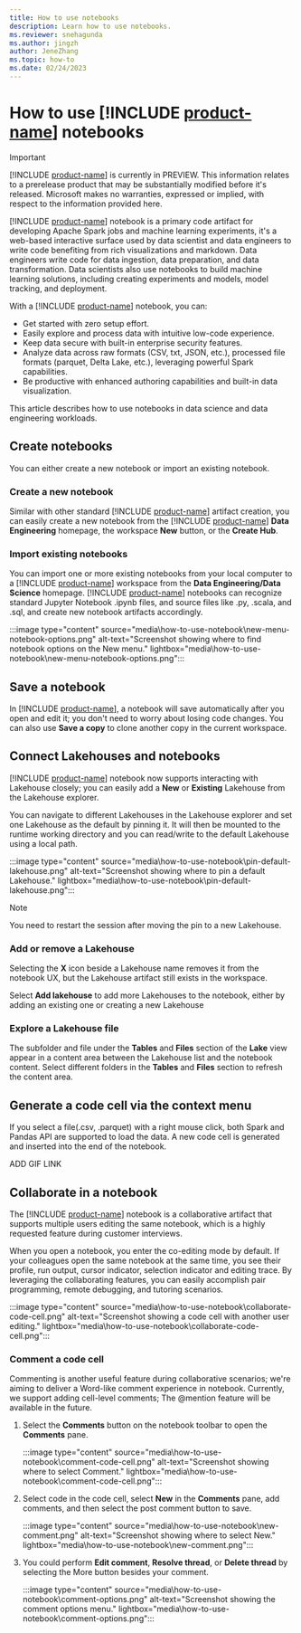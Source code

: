 ```yaml
---
title: How to use notebooks
description: Learn how to use notebooks.
ms.reviewer: snehagunda
ms.author: jingzh
author: JeneZhang
ms.topic: how-to
ms.date: 02/24/2023
---
```


# How to use [!INCLUDE [product-name](../includes/product-name.md)] notebooks

> [!IMPORTANT]
> [!INCLUDE [product-name](../includes/product-name.md)] is currently in PREVIEW. This information relates to a prerelease product that may be substantially modified before it's released. Microsoft makes no warranties, expressed or implied, with respect to the information provided here.

[!INCLUDE [product-name](../includes/product-name.md)] notebook is a primary code artifact for developing Apache Spark jobs and machine learning experiments, it's a web-based interactive surface used by data scientist and data engineers to write code benefiting from rich visualizations and markdown. Data engineers write code for data ingestion, data preparation, and data transformation. Data scientists also use notebooks to build machine learning solutions, including creating experiments and models, model tracking, and deployment.

With a [!INCLUDE [product-name](../includes/product-name.md)] notebook, you can:

- Get started with zero setup effort.
- Easily explore and process data with intuitive low-code experience.
- Keep data secure with built-in enterprise security features.
- Analyze data across raw formats (CSV, txt, JSON, etc.), processed file formats (parquet, Delta Lake, etc.), leveraging powerful Spark capabilities.
- Be productive with enhanced authoring capabilities and built-in data visualization.

This article describes how to use notebooks in data science and data engineering workloads.

## Create notebooks

You can either create a new notebook or import an existing notebook.

### Create a new notebook

Similar with other standard [!INCLUDE [product-name](../includes/product-name.md)] artifact creation, you can easily create a new notebook from the [!INCLUDE [product-name](../includes/product-name.md)] **Data Engineering** homepage, the workspace **New** button, or the **Create Hub**.

### Import existing notebooks

You can import one or more existing notebooks from your local computer to a [!INCLUDE [product-name](../includes/product-name.md)] workspace from the **Data Engineering/Data Science** homepage. [!INCLUDE [product-name](../includes/product-name.md)] notebooks can recognize standard Jupyter Notebook .ipynb files, and source files like .py, .scala, and .sql, and create new notebook artifacts accordingly.

:::image type="content" source="media\how-to-use-notebook\new-menu-notebook-options.png" alt-text="Screenshot showing where to find notebook options on the New menu." lightbox="media\how-to-use-notebook\new-menu-notebook-options.png":::

## Save a notebook

In [!INCLUDE [product-name](../includes/product-name.md)], a notebook will save automatically after you open and edit it; you don't need to worry about losing code changes. You can also use **Save a copy** to clone another copy in the current workspace.

## Connect Lakehouses and notebooks

[!INCLUDE [product-name](../includes/product-name.md)] notebook now supports interacting with Lakehouse closely; you can easily add a **New** or **Existing** Lakehouse from the Lakehouse explorer.

You can navigate to different Lakehouses in the Lakehouse explorer and set one Lakehouse as the default by pinning it. It will then be mounted to the runtime working directory and you can read/write to the default Lakehouse using a local path.

:::image type="content" source="media\how-to-use-notebook\pin-default-lakehouse.png" alt-text="Screenshot showing where to pin a default Lakehouse." lightbox="media\how-to-use-notebook\pin-default-lakehouse.png":::

> [!NOTE]
> You need to restart the session after moving the pin to a new Lakehouse.

### Add or remove a Lakehouse

Selecting the **X** icon beside a Lakehouse name removes it from the notebook UX, but the Lakehouse artifact still exists in the workspace.

Select **Add lakehouse** to add more Lakehouses to the notebook, either by adding an existing one or creating a new Lakehouse

### Explore a Lakehouse file

The subfolder and file under the **Tables** and **Files** section of the **Lake** view appear in a content area between the Lakehouse list and the notebook content. Select different folders in the **Tables** and **Files** section to refresh the content area.

## Generate a code cell via the context menu

If you select a file(.csv, .parquet) with a right mouse click, both Spark and Pandas API are supported to load the data. A new code cell is generated and inserted into the end of the notebook.

ADD GIF LINK

## Collaborate in a notebook

The [!INCLUDE [product-name](../includes/product-name.md)] notebook is a collaborative artifact that supports multiple users editing the same notebook, which is a highly requested feature during customer interviews.  

When you open a notebook, you enter the co-editing mode by default. If your colleagues open the same notebook at the same time, you see their profile, run output, cursor indicator, selection indicator and editing trace. By leveraging the collaborating features, you can easily accomplish pair programming, remote debugging, and tutoring scenarios.

:::image type="content" source="media\how-to-use-notebook\collaborate-code-cell.png" alt-text="Screenshot showing a code cell with another user editing." lightbox="media\how-to-use-notebook\collaborate-code-cell.png":::

### Comment a code cell

Commenting is another useful feature during collaborative scenarios; we're aiming to deliver a Word-like comment experience in notebook. Currently, we support adding cell-level comments; The @mention feature will be available in the future.

1. Select the **Comments** button on the notebook toolbar to open the **Comments** pane.

   :::image type="content" source="media\how-to-use-notebook\comment-code-cell.png" alt-text="Screenshot showing where to select Comment." lightbox="media\how-to-use-notebook\comment-code-cell.png":::

1. Select code in the code cell, select **New** in the **Comments** pane, add comments, and then select the post comment button to save.

   :::image type="content" source="media\how-to-use-notebook\new-comment.png" alt-text="Screenshot showing where to select New." lightbox="media\how-to-use-notebook\new-comment.png":::

1. You could perform **Edit comment**, **Resolve thread**, or **Delete thread** by selecting the More button besides your comment.

   :::image type="content" source="media\how-to-use-notebook\comment-options.png" alt-text="Screenshot showing the comment options menu." lightbox="media\how-to-use-notebook\comment-options.png":::
